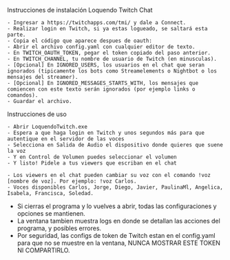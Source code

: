 Instrucciones de instalación Loquendo Twitch Chat

	- Ingresar a https://twitchapps.com/tmi/ y dale a Connect.
	- Realizar login en Twitch, si ya estas logueado, se saltará esta parte.
	- Copia el código que aparece despues de oauth:
	- Abrir el archivo config.yaml con cualquier editor de texto.
	- En TWITCH_OAUTH_TOKEN, pegar el token copiado del paso anterior.
	- En TWITCH_CHANNEL, tu nombre de usuario de Twitch (en minusculas).
	- [Opcional] En IGNORED_USERS, los usuarios en el chat que seran ignorados (tipicamente los bots como Streamelements o Nightbot o los mensajes del streamer).
	- [Opcional] En IGNORED_MESSAGES_STARTS_WITH, los mensajes que comiencen con este texto serán ignorados (por ejemplo links o comandos).
	- Guardar el archivo.


Instrucciones de uso

	- Abrir LoquendoTwitch.exe
	- Espera a que haga login en Twitch y unos segundos más para que autentique en el servidor de las voces
	- Selecciona en Salida de Audio el dispositivo donde quieres que suene la voz
	- Y en Control de Volumen puedes seleccionar el volumen
	- Y listo! Pidele a tus viewers que escriban en el chat
	
	- Los viewers en el chat pueden cambiar su voz con el comando !voz [nombre de voz]. Por ejemplo: !voz Carlos.
	- Voces disponibles Carlos, Jorge, Diego, Javier, PaulinaMl, Angelica, Isabela, Francisca, Soledad.
	
	
- Si cierras el programa y lo vuelves a abrir, todas las configuraciones y opciones se mantienen.
- La ventana tambien muestra logs en donde se detallan las acciones del programa, y posibles errores.
- Por seguridad, las configs de token de Twitch estan en el config.yaml para que no se muestre en la ventana, NUNCA MOSTRAR ESTE TOKEN NI COMPARTIRLO.
